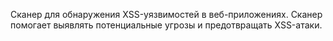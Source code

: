 Сканер для обнаружения XSS-уязвимостей в веб-приложениях. Сканер помогает выявлять потенциальные угрозы и предотвращать XSS-атаки.

